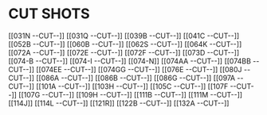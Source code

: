 # CUT SHOTS

[[031N --CUT--]]
[[031Q --CUT--]]
[[039B --CUT--]]
[[041C --CUT--]]
[[052B --CUT--]]
[[060B --CUT--]]
[[062S --CUT--]]
[[064K --CUT--]]
[[072A --CUT--]]
[[072E --CUT--]]
[[072F --CUT--]]
[[073D --CUT--]]
[[074-B --CUT--]]
[[074-I --CUT--]]
[[074-N]]
[[074AA --CUT--]]
[[074BB --CUT--]]
[[074EE --CUT--]]
[[074GG --CUT--]]
[[076E --CUT--]]
[[080J --CUT--]]
[[086A --CUT--]]
[[086B --CUT--]]
[[086G --CUT--]]
[[097A --CUT--]]
[[101A --CUT--]]
[[103H --CUT--]]
[[105C --CUT--]]
[[107F --CUT--]]
[[107G --CUT--]]
[[109H --CUT--]]
[[111B --CUT--]]
[[111M --CUT--]]
[[114J]]
[[114L --CUT--]]
[[121R]]
[[122B --CUT--]]
[[132A --CUT--]]

